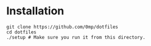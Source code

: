 # Installation

    git clone https://github.com/0mp/dotfiles
    cd dotfiles
    ./setup # Make sure you run it from this directory.

